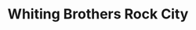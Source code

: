 ---
title: "Whiting Brothers Rock City"
url: /las-vegas/whiting-brothers-rock-city/
shop: Garten-Center
---